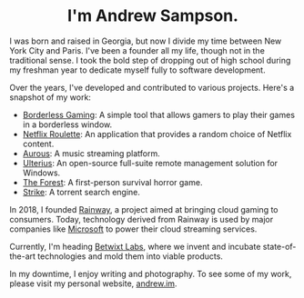 <div align="center">
  <h1>I'm Andrew Sampson.</h1>
</div>

I was born and raised in Georgia, but now I divide my time between New York City and Paris. I've been a founder all my life, though not in the traditional sense. I took the bold step of dropping out of high school during my freshman year to dedicate myself fully to software development.

Over the years, I've developed and contributed to various projects. Here's a snapshot of my work:

- [Borderless Gaming](https://github.com/Codeusa/Borderless-Gaming): A simple tool that allows gamers to play their games in a borderless window.
- [Netflix Roulette](https://www.linkedin.com/pulse/netflix-roulette-3am-success-andrew-sampson/): An application that provides a random choice of Netflix content.
- [Aurous](https://www.billboard.com/pro/aurous-andrew-sampson-developer-explains/): A music streaming platform.
- [Ulterius](https://www.forbes.com/sites/curtissilver/2016/10/10/ulterius-dials-in-with-open-source-remote-desktop-pc-management/?sh=184a9f2420dc): An open-source full-suite remote management solution for Windows.
- [The Forest](https://store.steampowered.com/app/242760/The_Forest/): A first-person survival horror game.
- [Strike](https://torrentfreak.com/strike-torrent-search-goes-open-source-after-riaa-debacle-160130/): A torrent search engine.

In 2018, I founded [Rainway](https://github.com/RainwayApp), a project aimed at bringing cloud gaming to consumers. Today, technology derived from Rainway is used by major companies like [Microsoft](https://venturebeat.com/games/rainway-partners-with-microsoft-to-power-xbox-game-pass-ios-streaming/) to power their cloud streaming services.

Currently, I'm heading [Betwixt Labs](https://github.com/betwixt-labs), where we invent and incubate state-of-the-art technologies and mold them into viable products.

In my downtime, I enjoy writing and photography. To see some of my work, please visit my personal website, [andrew.im](https://andrew.im).
